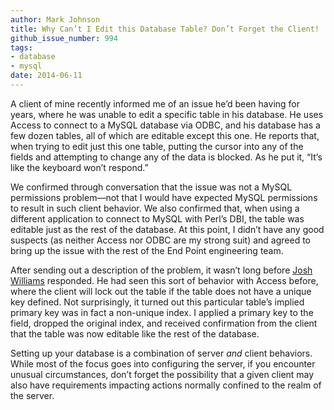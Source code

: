 ```yaml
---
author: Mark Johnson
title: Why Can’t I Edit this Database Table? Don’t Forget the Client!
github_issue_number: 994
tags:
- database
- mysql
date: 2014-06-11
---
```


A client of mine recently informed me of an issue he’d been having for years, where he was unable to edit a specific table in his database. He uses Access to connect to a MySQL database via ODBC, and his database has a few dozen tables, all of which are editable except this one. He reports that, when trying to edit just this one table, putting the cursor into any of the fields and attempting to change any of the data is blocked. As he put it, “It’s like the keyboard won’t respond.”

We confirmed through conversation that the issue was not a MySQL permissions problem—​not that I would have expected MySQL permissions to result in such client behavior. We also confirmed that, when using a different application to connect to MySQL with Perl’s DBI, the table was editable just as the rest of the database. At this point, I didn’t have any good suspects (as neither Access nor ODBC are my strong suit) and agreed to bring up the issue with the rest of the End Point engineering team.

After sending out a description of the problem, it wasn’t long before [Josh Williams](/team/josh-williams/) responded. He had seen this sort of behavior with Access before, where the client will lock out the table if the table does not have a unique key defined. Not surprisingly, it turned out this particular table’s implied primary key was in fact a non-unique index. I applied a primary key to the field, dropped the original index, and received confirmation from the client that the table was now editable like the rest of the database.

Setting up your database is a combination of server *and* client behaviors. While most of the focus goes into configuring the server, if you encounter unusual circumstances, don’t forget the possibility that a given client may also have requirements impacting actions normally confined to the realm of the server.
